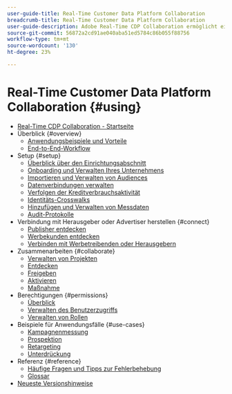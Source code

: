 ```yaml
---
user-guide-title: Real-Time Customer Data Platform Collaboration
breadcrumb-title: Real-Time Customer Data Platform Collaboration
user-guide-description: Adobe Real-Time CDP Collaboration ermöglicht eine nahtlose und sichere Datenfreigabe und Zusammenarbeit zwischen Werbetreibenden und Publishern und erleichtert so Einblicke in Zielgruppen in Echtzeit und personalisierte Marketing-Strategien.
source-git-commit: 56872a2cd91ae040aba51ed5784c86b055f88756
workflow-type: tm+mt
source-wordcount: '130'
ht-degree: 23%

---
```



# Real-Time Customer Data Platform Collaboration {#using}

* [Real-Time CDP Collaboration - Startseite](./home.md)
* Überblick {#overview}
   * [Anwendungsbeispiele und Vorteile](./use-cases-benefits.md)
   * [End-to-End-Workflow](./end-to-end-workflow.md)
* Setup {#setup}
   * [Überblick über den Einrichtungsabschnitt](./setup/setup-overview.md)
   * [Onboarding und Verwalten Ihres Unternehmens](./setup/onboard-organization.md)
   * [Importieren und Verwalten von Audiences](./setup/onboard-audiences.md)
   * [Datenverbindungen verwalten](./setup/manage-data-connection.md)
   * [Verfolgen der Kreditverbrauchsaktivität](/help/guide/setup/my-activity.md)
   * [Identitäts-Crosswalks](./setup/identity-crosswalk.md)
   * [Hinzufügen und Verwalten von Messdaten](./setup/onboard-measurement-data.md)
   * [Audit-Protokolle](./setup/audit-logs.md)
* Verbindung mit Herausgeber oder Advertiser herstellen {#connect}
   * [Publisher entdecken](./connect/discover-publishers.md)
   * [Werbekunden entdecken](./connect/discover-advertisers.md)
   * [Verbinden mit Werbetreibenden oder Herausgebern](./connect/establishing-connections.md)
* Zusammenarbeiten {#collaborate}
   * [Verwalten von Projekten](./collaborate/manage-projects.md)
   * [Entdecken](./collaborate/discover.md)
   * [Freigeben](./collaborate/share.md)
   * [Aktivieren](./collaborate/activate.md)
   * [Maßnahme](./collaborate/measure.md)
* Berechtigungen {#permissions}
   * [Überblick](/help/guide/permissions/overview.md)
   * [Verwalten des Benutzerzugriffs](/help/guide/permissions/manage-user-access.md)
   * [Verwalten von Rollen](/help/guide/permissions/manage-roles.md)
* Beispiele für Anwendungsfälle {#use-cases}
   * [Kampagnenmessung](./use-cases/campaign-measurement.md)
   * [Prospektion](./use-cases/prospecting.md)
   * [Retargeting](./use-cases/retargeting.md)
   * [Unterdrückung](./use-cases/suppression.md)
* Referenz {#reference}
   * [Häufige Fragen und Tipps zur Fehlerbehebung](./faqs/common-questions.md)
   * [Glossar](./glossary.md)
* [Neueste Versionshinweise](/help/guide/release-notes/latest.md)
